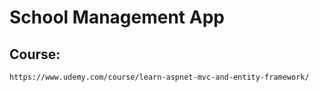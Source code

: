 # School Management App
## Course: 
    https://www.udemy.com/course/learn-aspnet-mvc-and-entity-framework/
